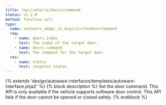 ```yaml
---
title: /api/vehicle/doors/command
status: v1.2.0
method: function call
type:
  name: autoware_adapi_v1_msgs/srv/SetDoorCommand
  req:
    - name: doors.index
      text: The index of the target door.
    - name: doors.command
      text: The command for the target door.
  res:
    - name: status
      text: response status
---
```


{% extends 'design/autoware-interfaces/templates/autoware-interface.jinja2' %}
{% block description %}
Set the door command. This API is only available if the vehicle supports software door control.
This API fails if the door cannot be opened or closed safely.
{% endblock %}
